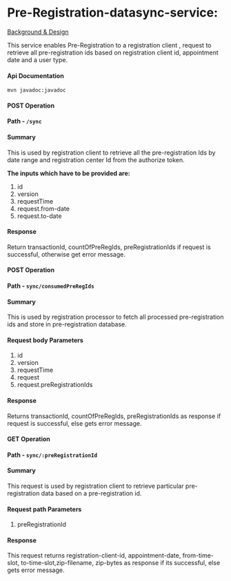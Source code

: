 # Pre-Registration-datasync-service:

[Background & Design](pre-registration-individual.md)

This service enables Pre-Registration to a registration client , request to retrieve all pre-registration ids based on registration client id, appointment date and a user type.

#### Api Documentation

```
mvn javadoc:javadoc

```
#### POST Operation
#### Path -  `/sync`
#### Summary


This is used by registration client to retrieve all the pre-registration Ids by date range and registration center Id from the authorize token.

**The inputs which have to be provided are:**

1. id
2. version	
3. requestTime	
4. request.from-date	
5. request.to-date	

#### Response
Return transactionId, countOfPreRegIds, preRegistrationIds if request is successful, otherwise get error message.


#### POST Operation
#### Path -  `sync/consumedPreRegIds`
#### Summary

This is used by registration processor to fetch all processed pre-registration ids and store in 
pre-registration database.

#### Request body Parameters

1. id
2. version
3. requestTime
4. request
5. request.preRegistrationIds

#### Response
Returns transactionId, countOfPreRegIds, preRegistrationIds as response if request is successful, else gets error message.

#### GET Operation
#### Path -  `sync/:preRegistrationId`
#### Summary

This request is used by registration client to retrieve particular pre-registration data based on a pre-registration id.

#### Request path Parameters
1. preRegistrationId

#### Response

This request returns registration-client-id, appointment-date, from-time-slot, to-time-slot,zip-filename, zip-bytes as response if its successful, else gets error message.

